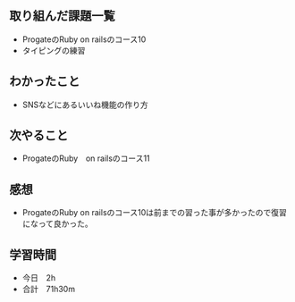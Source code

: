 ## 取り組んだ課題一覧
- ProgateのRuby on railsのコース10
- タイピングの練習
## わかったこと
- SNSなどにあるいいね機能の作り方
## 次やること
- ProgateのRuby　on railsのコース11
## 感想
- ProgateのRuby on railsのコース10は前までの習った事が多かったので復習になって良かった。
## 学習時間
- 今日　2h
- 合計　71h30m
